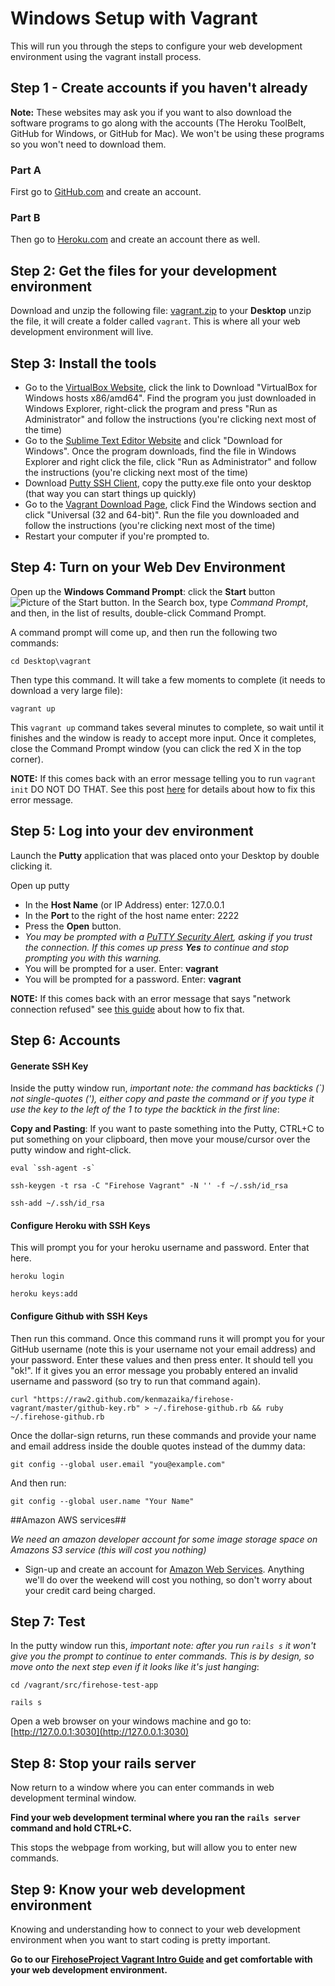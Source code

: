 Windows Setup with Vagrant
==================

This will run you through the steps to configure your web development environment using the vagrant install process.

Step 1 - Create accounts if you haven't already
--------

**Note:** These websites may ask you if you want to also download the software programs to go along with the accounts (The Heroku ToolBelt, GitHub for Windows, or GitHub for Mac).  We won't be using these programs so you won't need to download them.  

### Part A

First go to [GitHub.com](http://github.com) and create an account.

### Part B

Then go to [Heroku.com](http://Heroku.com) and create an account there as well.

Step 2:  Get the files for your development environment
-----------

Download and unzip the following file: [vagrant.zip](https://github.com/kenmazaika/firehose-vagrant/blob/master/tools/vagrant.zip?raw=true) to your __Desktop__ unzip the file, it will create a folder called `vagrant`.  This is where all your web development environment will live.

Step 3: Install the tools
-------

* Go to the [VirtualBox Website](https://www.virtualbox.org/wiki/Downloads), click the link to Download "VirtualBox for Windows hosts  x86/amd64".  Find the program you just downloaded in Windows Explorer, right-click the program and press "Run as Administrator" and follow the instructions (you're clicking next most of the time)
* Go to the [Sublime Text Editor Website](http://sublimetext.com/) and click "Download for Windows".  Once the program downloads, find the file in Windows Explorer and right click the file, click "Run as Administrator" and follow the instructions (you're clicking next most of the time)
* Download [Putty SSH Client](http://the.earth.li/~sgtatham/putty/latest/x86/putty.exe), copy the putty.exe file onto your desktop (that way you can start things up quickly)
* Go to the [Vagrant Download Page](http://www.vagrantup.com/downloads.html), click Find the Windows section and click "Universal (32 and 64-bit)".  Run the file you downloaded and follow the instructions (you're clicking next most of the time)
* Restart your computer if you're prompted to.


Step 4: Turn on your Web Dev Environment
--------

Open up the **Windows Command Prompt**: click the **Start** button ![Picture of the Start button](http://imgur.com/GFYgPUT.png). In the Search box, type _Command Prompt_, and then, in the list of results, double-click Command Prompt.

A command prompt will come up, and then run the following two commands:

```
cd Desktop\vagrant
```

Then type this command.  It will take a few moments to complete (it needs to download a very large file):

```
vagrant up
```

This `vagrant up` command takes several minutes to complete, so wait until it finishes and the window is ready to accept more input.  Once it completes, close the Command Prompt window (you can click the red X in the top corner).

**NOTE:** If this comes back with an error message telling you to run `vagrant init` DO NOT DO THAT.  See this post [here](http://www.thefirehoseproject.com/comments/48) for details about how to fix this error message.


Step 5: Log into your dev environment
-----------

Launch the **Putty** application that was placed onto your Desktop by double clicking it.

Open up putty

* In the **Host Name** (or IP Address) enter: 127.0.0.1
* In the **Port** to the right of the host name enter: 2222
* Press the **Open** button.
* _You may be prompted with a [PuTTY Security Alert](http://i.imgur.com/Nw2Th29.gif), asking if you trust the connection.  If this comes up press **Yes** to continue and stop prompting you with this warning._
* You will be prompted for a user.  Enter: __vagrant__
* You will be prompted for a password.  Enter: __vagrant__

**NOTE:** If this comes back with an error message that says "network connection refused" see [this guide](http://www.thefirehoseproject.com/comments/45) about how to fix that.

Step 6: Accounts
------------

#### Generate SSH Key

 Inside the putty window run, _important note: the command has backticks (`) not single-quotes ('), either copy and paste the command or if you type it use the key to the left of the 1 to type the backtick in the first line_:

 **Copy and Pasting**: If you want to paste something into the Putty, CTRL+C to put something on your clipboard, then move your mouse/cursor over the putty window and right-click.

```
eval `ssh-agent -s`
```
```
ssh-keygen -t rsa -C "Firehose Vagrant" -N '' -f ~/.ssh/id_rsa
```
```
ssh-add ~/.ssh/id_rsa
```

#### Configure Heroku with SSH Keys

This will prompt you for your heroku username and password.  Enter that here.

```
heroku login
```
```
heroku keys:add
```

#### Configure Github with SSH Keys

Then run this command.  Once this command runs it will prompt you for your GitHub username (note this is your username not your email address) and your password.  Enter these values and then press enter.  It should tell you "ok!".  If it gives you an error message you probably entered an invalid username and password (so try to run that command again).

```
curl "https://raw2.github.com/kenmazaika/firehose-vagrant/master/github-key.rb" > ~/.firehose-github.rb && ruby ~/.firehose-github.rb
```

Once the dollar-sign returns, run these commands and provide your name and email address inside the double quotes instead of the dummy data:

```
git config --global user.email "you@example.com"
```

And then run:

```
git config --global user.name "Your Name"
```

##Amazon AWS services##

_We need an amazon developer account for some image storage space on Amazons S3 service (this will cost you nothing)_

* Sign-up and create an account for [Amazon Web Services](http://aws.amazon.com/). Anything we'll do over the weekend will cost you nothing, so don't worry about your credit card being charged.


Step 7: Test
---------

 In the putty window run this, _important note: after you run `rails s` it won't give you the prompt to continue to enter commands. This is by design, so move onto the next step even if it looks like it's just hanging_:

```
cd /vagrant/src/firehose-test-app
```
```
rails s
```


Open a web browser on your windows machine and go to: [http://127.0.0.1:3030](http://127.0.0.1:3030)


Step 8: Stop your rails server
-------------

Now return to a window where you can enter commands in web development terminal window.  

**Find your web development terminal where you ran the `rails server` command and hold CTRL+C.**

This stops the webpage from working, but will allow you to enter new commands.



Step 9: Know your web development environment
---------------


Knowing and understanding how to connect to your web development environment when you want to start coding is pretty important.

**Go to our [FirehoseProject Vagrant Intro Guide](http://www.thefirehoseproject.com/cheat-sheets/vagrant-intro) and get comfortable with your web development environment.**
